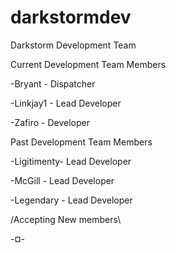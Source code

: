 # darkstormdev
Darkstorm Development Team

Current Development Team Members 

-Bryant - Dispatcher

-Linkjay1 - Lead Developer

-Zafiro - Developer

Past Development Team Members

-Ligitimenty- Lead Developer

-McGill - Lead Developer

-Legendary - Lead Developer

/Accepting New members\

-¤-
